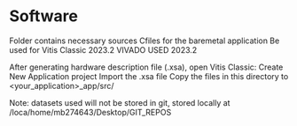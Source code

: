 # Software

Folder contains necessary sources Cfiles for the baremetal application
Be used for Vitis Classic 2023.2 
VIVADO USED 2023.2

After generating hardware description file (.xsa), open Vitis Classic:
Create New Application project
Import the .xsa file
Copy the files in this directory to <your_application>_app/src/

Note: datasets used will not be stored in git, stored locally at /loca/home/mb274643/Desktop/GIT_REPOS
